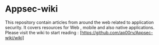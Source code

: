 # Appsec-wiki
This repository contain articles from around the web related to application security. It covers resources for Web , mobile and also native applications. Please visit the wiki to start reading : [https://github.com/ap00rv/Appsec-wiki/wiki]
